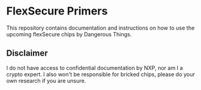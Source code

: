 # FlexSecure Primers

This repository contains documentation and instructions on how to use the upcoming flexSecure chips by Dangerous Things.

## Disclaimer

I do not have access to confidential documentation by NXP, nor am I a crypto expert. I also won't be responsible for bricked chips, please do your own research if you are unsure.
